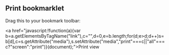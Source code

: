 Print bookmarklet
----------------------------------------------------------------------

Drag this to your bookmark toolbar:

<a href="javascript:!function(a){var b=a.getElementsByTagName("link"),c="",d=0,e=b.length;for(d;e>d;d++)s=b[d],c=s.getAttribute("media"),s.setAttribute("media","print"===c||"all"===c?"screen":"print")}(document);">Print view</a>